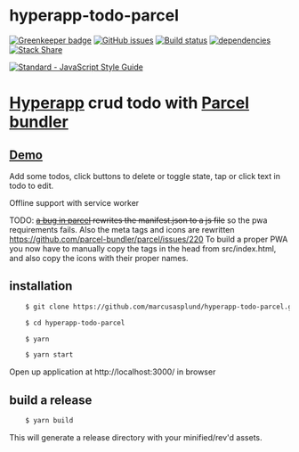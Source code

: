 # hyperapp-todo-parcel

[![Greenkeeper badge](https://badges.greenkeeper.io/marcusasplund/hyperapp-todo-parcel.svg)](https://greenkeeper.io/)
[![GitHub issues](https://img.shields.io/github/issues/marcusasplund/hyperapp-todo-parcel.svg)](https://github.com/marcusasplund/hyperapp-todo-parcel/issues)
[![Build status](https://travis-ci.org/marcusasplund/hyperapp-todo-parcel.svg?branch=master)](https://travis-ci.org/marcusasplund/hyperapp-todo-parcel)
[![dependencies](https://david-dm.org/marcusasplund/hyperapp-todo-parcel.svg)](https://david-dm.org/marcusasplund/hyperapp-todo-parcel)
[![Stack Share](http://img.shields.io/badge/tech-stack-0690fa.svg?style=flat)](http://stackshare.io/marcusasplund/hyperapp-todo-parcel)

[![Standard - JavaScript Style Guide](https://cdn.rawgit.com/feross/standard/master/badge.svg)](https://github.com/feross/standard)

# [Hyperapp](https://github.com/hyperapp/hyperapp) crud todo with [Parcel bundler](https://github.com/parcel-bundler/parcel)

## [Demo](https://pap.as/hyperapp/todoparcel/)

Add some todos, click buttons to delete or toggle state, tap or click text in todo to edit.

Offline support with service worker

TODO: ~~[a bug in parcel](https://github.com/parcel-bundler/parcel/issues/235) rewrites the manifest.json to a js file~~ so the pwa requirements fails. Also the meta tags and icons are rewritten https://github.com/parcel-bundler/parcel/issues/220
To build a proper PWA you now have to manually copy the <meta> tags in the head from src/index.html, and also copy the icons with their proper names.

## installation

````bash
    $ git clone https://github.com/marcusasplund/hyperapp-todo-parcel.git

    $ cd hyperapp-todo-parcel

    $ yarn

    $ yarn start
````

Open up application at http://localhost:3000/ in browser

## build a release

````bash
    $ yarn build

````
This will generate a release directory with your minified/rev'd assets.
